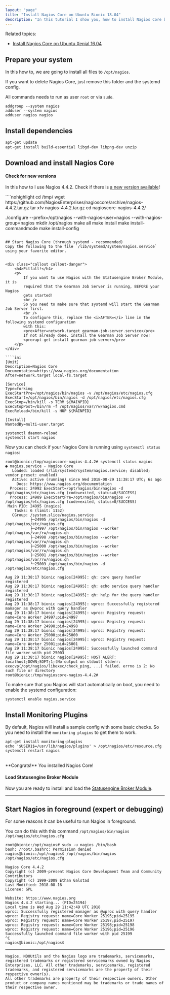 ```yaml
---
layout: "page"
title: "Install Nagios Core on Ubuntu Bionic 18.04"
description: "In this tutorial I show you, how to install Nagios Core by yourself on Ubuntu 18.04"
---
```


Related topics:

- <a href="{{ site.url }}/tutorials/install-nagios4">Install Nagios Core on Ubuntu Xenial 16.04</a>


## Prepare your system
In this how to, we are going to install all files to `/opt/nagios`.

If you want to delete Nagios Core, just remove this folder and the systemd config.

All commands needs to run as user `root` or via `sudo`.

````nohighlight
addgroup --system nagios
adduser --system nagios
adduser nagios nagios
````

## Install dependencies

````bash
apt-get update
apt-get install build-essential libgd-dev libpng-dev unzip
````

## Download and install Nagios Core
<div class="callout callout-info">
    <h4>Check for new versions</h4>
    <p>
        In this how to I use Nagios 4.4.2. Check if there is
        <a href="https://github.com/NagiosEnterprises/nagioscore/releases" target="_blank">a new version available</a>!
    </p>
</div>
````nohighlight
cd /tmp/
wget https://github.com/NagiosEnterprises/nagioscore/archive/nagios-4.4.2.tar.gz
tar xfv nagios-4.4.2.tar.gz
cd nagioscore-nagios-4.4.2/

./configure --prefix=/opt/nagios --with-nagios-user=nagios --with-nagios-group=nagios
mkdir /opt/nagios
make all
make install
make install-commandmode
make install-config
````

## Start Nagios Core (through systemd - recommended)
Copy the following to the file `/lib/systemd/system/nagios.service` using your favorite editor.


<div class="callout callout-danger">
    <h4>Pitfall!</h4>
    <p>
        If you want to use Nagios with the Statusengine Broker Module, it is
        required that the Gearman Job Server is running, BEFORE your Nagios
        gets started!
        <br />
        So you need to make sure that systemd will start the Gearman Job Server first.
        <br />
        To configure this, replace the <i>AFTER=</i> line in the following systemd configuration
        with this:
        <pre>After=network.target gearman-job-server.service</pre>
        If not already done, install the Gearman Job Server now!
        <pre>apt-get install gearman-job-server</pre>
    </p>
</div>

````ini
[Unit]
Description=Nagios Core
Documentation=https://www.nagios.org/documentation
After=network.target local-fs.target

[Service]
Type=forking
ExecStartPre=/opt/nagios/bin/nagios -v /opt/nagios/etc/nagios.cfg
ExecStart=/opt/nagios/bin/nagios -d /opt/nagios/etc/nagios.cfg
ExecStop=/bin/kill -s TERM ${MAINPID}
ExecStopPost=/bin/rm -f /opt/nagios/var/rw/nagios.cmd
ExecReload=/bin/kill -s HUP ${MAINPID}

[Install]
WantedBy=multi-user.target
````


````nohighlight
systemctl daemon-reload
systemctl start nagios
````

Now you can check if your Nagios Core is running using `systemctl status nagios`:
````nohighlight
root@bionic:/tmp/nagioscore-nagios-4.4.2# systemctl status nagios
● nagios.service - Nagios Core
   Loaded: loaded (/lib/systemd/system/nagios.service; disabled; vendor preset: enabled)
   Active: active (running) since Wed 2018-08-29 11:38:17 UTC; 6s ago
     Docs: https://www.nagios.org/documentation
  Process: 24992 ExecStart=/opt/nagios/bin/nagios -d /opt/nagios/etc/nagios.cfg (code=exited, status=0/SUCCESS)
  Process: 24989 ExecStartPre=/opt/nagios/bin/nagios -v /opt/nagios/etc/nagios.cfg (code=exited, status=0/SUCCESS)
 Main PID: 24995 (nagios)
    Tasks: 6 (limit: 1152)
   CGroup: /system.slice/nagios.service
           ├─24995 /opt/nagios/bin/nagios -d /opt/nagios/etc/nagios.cfg
           ├─24997 /opt/nagios/bin/nagios --worker /opt/nagios/var/rw/nagios.qh
           ├─24998 /opt/nagios/bin/nagios --worker /opt/nagios/var/rw/nagios.qh
           ├─25000 /opt/nagios/bin/nagios --worker /opt/nagios/var/rw/nagios.qh
           ├─25001 /opt/nagios/bin/nagios --worker /opt/nagios/var/rw/nagios.qh
           └─25003 /opt/nagios/bin/nagios -d /opt/nagios/etc/nagios.cfg

Aug 29 11:38:17 bionic nagios[24995]: qh: core query handler registered
Aug 29 11:38:17 bionic nagios[24995]: qh: echo service query handler registered
Aug 29 11:38:17 bionic nagios[24995]: qh: help for the query handler registered
Aug 29 11:38:17 bionic nagios[24995]: wproc: Successfully registered manager as @wproc with query handler
Aug 29 11:38:17 bionic nagios[24995]: wproc: Registry request: name=Core Worker 24997;pid=24997
Aug 29 11:38:17 bionic nagios[24995]: wproc: Registry request: name=Core Worker 24998;pid=24998
Aug 29 11:38:17 bionic nagios[24995]: wproc: Registry request: name=Core Worker 25000;pid=25000
Aug 29 11:38:17 bionic nagios[24995]: wproc: Registry request: name=Core Worker 25001;pid=25001
Aug 29 11:38:17 bionic nagios[24995]: Successfully launched command file worker with pid 25003
Aug 29 11:38:17 bionic nagios[24995]: HOST ALERT: localhost;DOWN;SOFT;1;(No output on stdout) stderr: execvp(/opt/nagios/libexec/check_ping, ...) failed. errno is 2: No such file or directory
root@bionic:/tmp/nagioscore-nagios-4.4.2#
````
To make sure that you Nagios will start automatically on boot, you need to
enable the systemd configuration:
````nohighlight
systemctl enable nagios.service
````

## Install Monitoring Plugins
By default, Nagios will install a sample config with some basic checks.
So you need to install the `monitoring plugins` to get them to work.
````nohighlight
apt-get install monitoring-plugins
echo '$USER1$=/usr/lib/nagios/plugins' > /opt/nagios/etc/resource.cfg
systemctl restart nagios
````

<br />
**Congrats!** You installed Nagios Core!

<div class="callout callout-info">
    <h4>Load Statusengine Broker Module</h4>
    <p>
        Now you are ready to install and load the
        <a href="{{ site.url }}/broker">Statusengine Broker Module</a>.
    </p>
</div>

---

## Start Nagios in foreground (expert or debugging)
For some reasons it can be useful  to run Nagios in foreground.

You can do this with this command `/opt/nagios/bin/nagios /opt/nagios/etc/nagios.cfg`
````nohighlight
root@bionic:/opt/nagios# sudo -u nagios /bin/bash
bash: /root/.bashrc: Permission denied
nagios@bionic:/opt/nagios$ /opt/nagios/bin/nagios /opt/nagios/etc/nagios.cfg

Nagios Core 4.4.2
Copyright (c) 2009-present Nagios Core Development Team and Community Contributors
Copyright (c) 1999-2009 Ethan Galstad
Last Modified: 2018-08-16
License: GPL

Website: https://www.nagios.org
Nagios 4.4.2 starting... (PID=25194)
Local time is Wed Aug 29 11:42:49 UTC 2018
wproc: Successfully registered manager as @wproc with query handler
wproc: Registry request: name=Core Worker 25195;pid=25195
wproc: Registry request: name=Core Worker 25197;pid=25197
wproc: Registry request: name=Core Worker 25198;pid=25198
wproc: Registry request: name=Core Worker 25196;pid=25196
Successfully launched command file worker with pid 25199
^C
nagios@bionic:/opt/nagios$
````

---

````nohighlight
Nagios, NDOUtils and the Nagios logo are trademarks, servicemarks, registered trademarks or registered servicemarks owned by Nagios Enterprises, LLC. All other trademarks, servicemarks, registered trademarks, and registered servicemarks are the property of their respective owner(s).
All other trademarks are property of their respective owners. Other product or company names mentioned may be trademarks or trade names of their respective owner.
````
